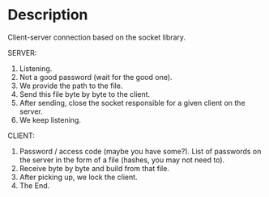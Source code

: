 # Description
Client-server connection based on the socket library.

SERVER:
1) Listening.
2) Not a good password (wait for the good one).
3) We provide the path to the file.
4) Send this file byte by byte to the client.
5) After sending, close the socket responsible for a given client on the server.
6) We keep listening.


CLIENT:
1) Password / access code (maybe you have some?). List of passwords on the server in the form of a file (hashes, you may not need to).
2) Receive byte by byte and build from that file.
3) After picking up, we lock the client.
4) The End.
